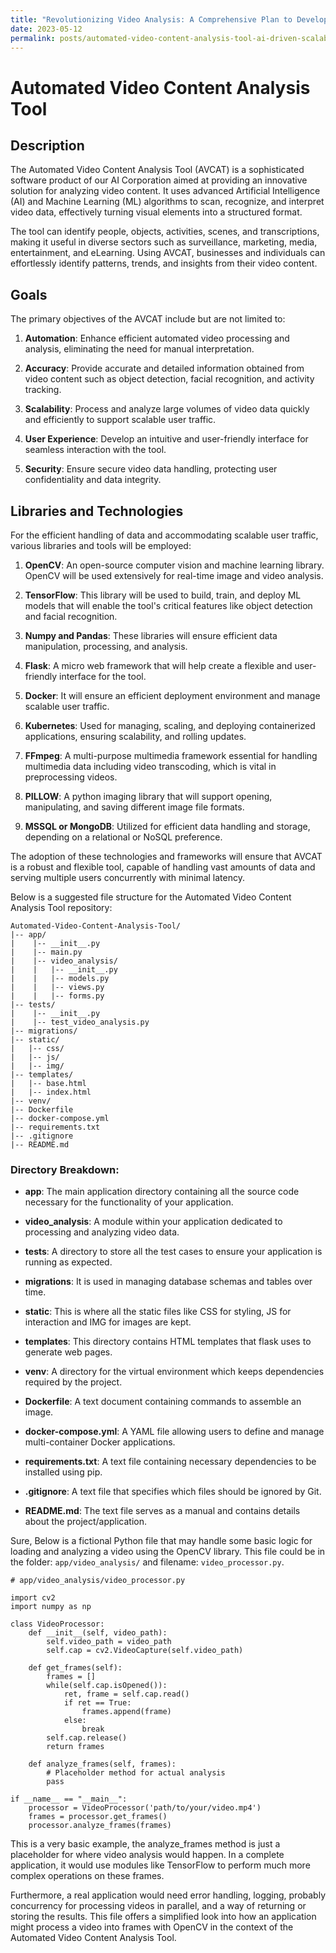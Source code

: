 ```yaml
---
title: "Revolutionizing Video Analysis: A Comprehensive Plan to Develop and Deploy a Scalable AI-Powered Automated Video Content Analysis Tool for High Traffic Scenarios"
date: 2023-05-12
permalink: posts/automated-video-content-analysis-tool-ai-driven-scalable-solution
---
```


# Automated Video Content Analysis Tool

## Description

The Automated Video Content Analysis Tool (AVCAT) is a sophisticated software product of our AI Corporation aimed at providing an innovative solution for analyzing video content. It uses advanced Artificial Intelligence (AI) and Machine Learning (ML) algorithms to scan, recognize, and interpret video data, effectively turning visual elements into a structured format.

The tool can identify people, objects, activities, scenes, and transcriptions, making it useful in diverse sectors such as surveillance, marketing, media, entertainment, and eLearning. Using AVCAT, businesses and individuals can effortlessly identify patterns, trends, and insights from their video content.

## Goals

The primary objectives of the AVCAT include but are not limited to:

1. **Automation**: Enhance efficient automated video processing and analysis, eliminating the need for manual interpretation.

2. **Accuracy**: Provide accurate and detailed information obtained from video content such as object detection, facial recognition, and activity tracking.

3. **Scalability**: Process and analyze large volumes of video data quickly and efficiently to support scalable user traffic.

4. **User Experience**: Develop an intuitive and user-friendly interface for seamless interaction with the tool.

5. **Security**: Ensure secure video data handling, protecting user confidentiality and data integrity.

## Libraries and Technologies

For the efficient handling of data and accommodating scalable user traffic, various libraries and tools will be employed:

1. **OpenCV**: An open-source computer vision and machine learning library. OpenCV will be used extensively for real-time image and video analysis.

2. **TensorFlow**: This library will be used to build, train, and deploy ML models that will enable the tool's critical features like object detection and facial recognition.

3. **Numpy and Pandas**: These libraries will ensure efficient data manipulation, processing, and analysis.

4. **Flask**: A micro web framework that will help create a flexible and user-friendly interface for the tool.

5. **Docker**: It will ensure an efficient deployment environment and manage scalable user traffic.

6. **Kubernetes**: Used for managing, scaling, and deploying containerized applications, ensuring scalability, and rolling updates.

7. **FFmpeg**: A multi-purpose multimedia framework essential for handling multimedia data including video transcoding, which is vital in preprocessing videos.

8. **PILLOW**: A python imaging library that will support opening, manipulating, and saving different image file formats.

9. **MSSQL or MongoDB**: Utilized for efficient data handling and storage, depending on a relational or NoSQL preference.

The adoption of these technologies and frameworks will ensure that AVCAT is a robust and flexible tool, capable of handling vast amounts of data and serving multiple users concurrently with minimal latency.

Below is a suggested file structure for the Automated Video Content Analysis Tool repository:

```plaintext
Automated-Video-Content-Analysis-Tool/
|-- app/
|    |-- __init__.py
|    |-- main.py
|    |-- video_analysis/
|    |   |-- __init__.py
|    |   |-- models.py
|    |   |-- views.py
|    |   |-- forms.py
|-- tests/
|    |-- __init__.py
|    |-- test_video_analysis.py
|-- migrations/
|-- static/
|   |-- css/
|   |-- js/
|   |-- img/
|-- templates/
|   |-- base.html
|   |-- index.html
|-- venv/
|-- Dockerfile
|-- docker-compose.yml
|-- requirements.txt
|-- .gitignore
|-- README.md
```

### Directory Breakdown:

- **app**: The main application directory containing all the source code necessary for the functionality of your application.

- **video_analysis**: A module within your application dedicated to processing and analyzing video data.

- **tests**: A directory to store all the test cases to ensure your application is running as expected.

- **migrations**: It is used in managing database schemas and tables over time.

- **static**: This is where all the static files like CSS for styling, JS for interaction and IMG for images are kept.

- **templates**: This directory contains HTML templates that flask uses to generate web pages.

- **venv**: A directory for the virtual environment which keeps dependencies required by the project.

- **Dockerfile**: A text document containing commands to assemble an image.

- **docker-compose.yml**: A YAML file allowing users to define and manage multi-container Docker applications.

- **requirements.txt**: A text file containing necessary dependencies to be installed using pip.

- **.gitignore**: A text file that specifies which files should be ignored by Git.

- **README.md**: The text file serves as a manual and contains details about the project/application.

Sure, Below is a fictional Python file that may handle some basic logic for loading and analyzing a video using the OpenCV library. This file could be in the folder: `app/video_analysis/` and filename: `video_processor.py`.

```plaintext
# app/video_analysis/video_processor.py

import cv2
import numpy as np

class VideoProcessor:
    def __init__(self, video_path):
        self.video_path = video_path
        self.cap = cv2.VideoCapture(self.video_path)

    def get_frames(self):
        frames = []
        while(self.cap.isOpened()):
            ret, frame = self.cap.read()
            if ret == True:
                frames.append(frame)
            else:
                break
        self.cap.release()
        return frames

    def analyze_frames(self, frames):
        # Placeholder method for actual analysis
        pass

if __name__ == "__main__":
    processor = VideoProcessor('path/to/your/video.mp4')
    frames = processor.get_frames()
    processor.analyze_frames(frames)
```

This is a very basic example, the analyze_frames method is just a placeholder for where video analysis would happen. In a complete application, it would use modules like TensorFlow to perform much more complex operations on these frames.

Furthermore, a real application would need error handling, logging, probably concurrency for processing videos in parallel, and a way of returning or storing the results. This file offers a simplified look into how an application might process a video into frames with OpenCV in the context of the Automated Video Content Analysis Tool.
